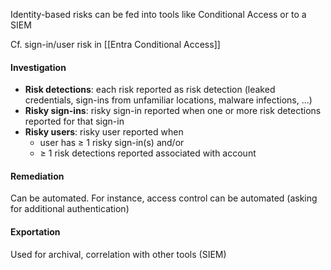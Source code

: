 Identity-based risks can be fed into tools like Conditional Access or to a SIEM

Cf. sign-in/user risk in [[Entra Conditional Access]]

#### Investigation

- **Risk detections**: each risk reported as risk detection (leaked credentials, sign-ins from unfamiliar locations, malware infections, ...)
- **Risky sign-ins**: risky sign-in reported when one or more risk detections reported for that sign-in
- **Risky users**: risky user reported when
    -  user has $\geq$ 1 risky sign-in(s) and/or
    - $\geq$ 1 risk detections reported associated with account
#### Remediation

Can be automated. For instance, access control can be automated (asking for additional authentication)

#### Exportation

Used for archival, correlation with other tools (SIEM)